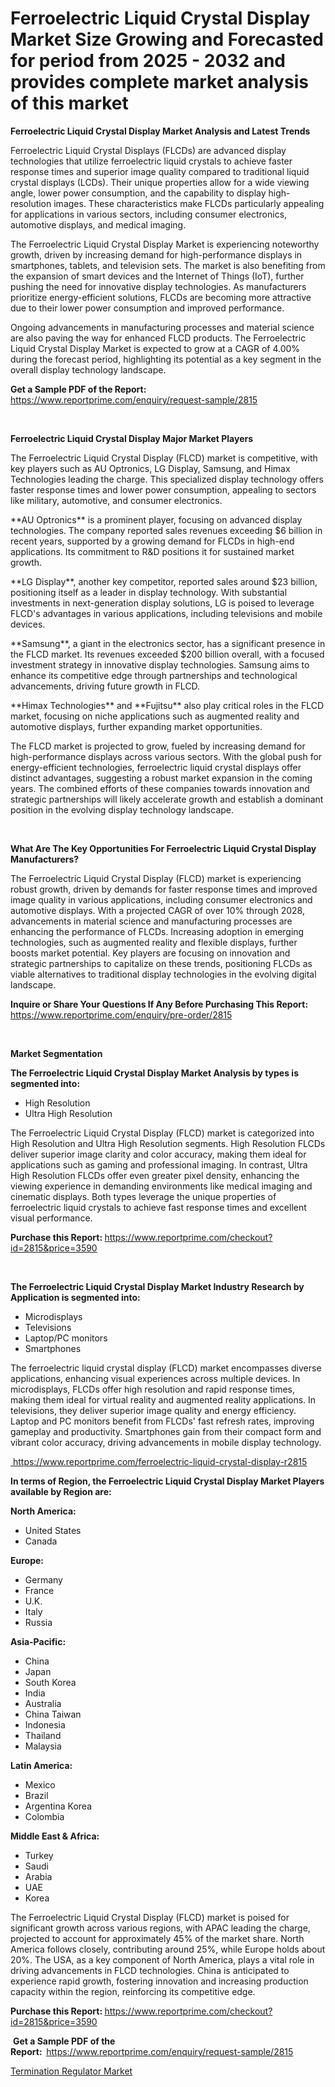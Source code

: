 <p><h1>Ferroelectric Liquid Crystal Display Market Size Growing and Forecasted for period from 2025 - 2032 and provides complete market analysis of this market</h1></p><p><strong>Ferroelectric Liquid Crystal Display Market Analysis and Latest Trends</strong></p>
<p><p>Ferroelectric Liquid Crystal Displays (FLCDs) are advanced display technologies that utilize ferroelectric liquid crystals to achieve faster response times and superior image quality compared to traditional liquid crystal displays (LCDs). Their unique properties allow for a wide viewing angle, lower power consumption, and the capability to display high-resolution images. These characteristics make FLCDs particularly appealing for applications in various sectors, including consumer electronics, automotive displays, and medical imaging.</p><p>The Ferroelectric Liquid Crystal Display Market is experiencing noteworthy growth, driven by increasing demand for high-performance displays in smartphones, tablets, and television sets. The market is also benefiting from the expansion of smart devices and the Internet of Things (IoT), further pushing the need for innovative display technologies. As manufacturers prioritize energy-efficient solutions, FLCDs are becoming more attractive due to their lower power consumption and improved performance.</p><p>Ongoing advancements in manufacturing processes and material science are also paving the way for enhanced FLCD products. The Ferroelectric Liquid Crystal Display Market is expected to grow at a CAGR of 4.00% during the forecast period, highlighting its potential as a key segment in the overall display technology landscape.</p></p>
<p><strong>Get a Sample PDF of the Report:&nbsp;</strong> <a href="https://www.reportprime.com/enquiry/request-sample/2815?utm_campaign=3193&utm_medium=2&utm_source=Github&utm_content=ia&utm_term=18032025&utm_id=ferroelectric-liquid-crystal-display">https://www.reportprime.com/enquiry/request-sample/2815</a></p>
<p>&nbsp;</p>
<p><strong>Ferroelectric Liquid Crystal Display Major Market Players</strong></p>
<p><p>The Ferroelectric Liquid Crystal Display (FLCD) market is competitive, with key players such as AU Optronics, LG Display, Samsung, and Himax Technologies leading the charge. This specialized display technology offers faster response times and lower power consumption, appealing to sectors like military, automotive, and consumer electronics.</p><p>**AU Optronics** is a prominent player, focusing on advanced display technologies. The company reported sales revenues exceeding $6 billion in recent years, supported by a growing demand for FLCDs in high-end applications. Its commitment to R&D positions it for sustained market growth.</p><p>**LG Display**, another key competitor, reported sales around $23 billion, positioning itself as a leader in display technology. With substantial investments in next-generation display solutions, LG is poised to leverage FLCD's advantages in various applications, including televisions and mobile devices.</p><p>**Samsung**, a giant in the electronics sector, has a significant presence in the FLCD market. Its revenues exceeded $200 billion overall, with a focused investment strategy in innovative display technologies. Samsung aims to enhance its competitive edge through partnerships and technological advancements, driving future growth in FLCD.</p><p>**Himax Technologies** and **Fujitsu** also play critical roles in the FLCD market, focusing on niche applications such as augmented reality and automotive displays, further expanding market opportunities.</p><p>The FLCD market is projected to grow, fueled by increasing demand for high-performance displays across various sectors. With the global push for energy-efficient technologies, ferroelectric liquid crystal displays offer distinct advantages, suggesting a robust market expansion in the coming years. The combined efforts of these companies towards innovation and strategic partnerships will likely accelerate growth and establish a dominant position in the evolving display technology landscape.</p></p>
<p>&nbsp;</p>
<p><strong>What Are The Key Opportunities For Ferroelectric Liquid Crystal Display Manufacturers?</strong></p>
<p><p>The Ferroelectric Liquid Crystal Display (FLCD) market is experiencing robust growth, driven by demands for faster response times and improved image quality in various applications, including consumer electronics and automotive displays. With a projected CAGR of over 10% through 2028, advancements in material science and manufacturing processes are enhancing the performance of FLCDs. Increasing adoption in emerging technologies, such as augmented reality and flexible displays, further boosts market potential. Key players are focusing on innovation and strategic partnerships to capitalize on these trends, positioning FLCDs as viable alternatives to traditional display technologies in the evolving digital landscape.</p></p>
<p><strong>Inquire or Share Your Questions If Any Before Purchasing This Report:</strong> <a href="https://www.reportprime.com/enquiry/pre-order/2815?utm_campaign=3193&utm_medium=2&utm_source=Github&utm_content=ia&utm_term=18032025&utm_id=ferroelectric-liquid-crystal-display">https://www.reportprime.com/enquiry/pre-order/2815</a></p>
<p>&nbsp;</p>
<p><strong>Market Segmentation</strong></p>
<p><strong>The Ferroelectric Liquid Crystal Display Market Analysis by types is segmented into:</strong></p>
<p><ul><li>High Resolution</li><li>Ultra High Resolution</li></ul></p>
<p><p>The Ferroelectric Liquid Crystal Display (FLCD) market is categorized into High Resolution and Ultra High Resolution segments. High Resolution FLCDs deliver superior image clarity and color accuracy, making them ideal for applications such as gaming and professional imaging. In contrast, Ultra High Resolution FLCDs offer even greater pixel density, enhancing the viewing experience in demanding environments like medical imaging and cinematic displays. Both types leverage the unique properties of ferroelectric liquid crystals to achieve fast response times and excellent visual performance.</p></p>
<p><strong>Purchase this Report:&nbsp;</strong><a href="https://www.reportprime.com/checkout?id=2815&price=3590&utm_campaign=3193&utm_medium=2&utm_source=Github&utm_content=ia&utm_term=18032025&utm_id=ferroelectric-liquid-crystal-display">https://www.reportprime.com/checkout?id=2815&price=3590</a></p>
<p>&nbsp;</p>
<p><strong>The Ferroelectric Liquid Crystal Display Market Industry Research by Application is segmented into:</strong></p>
<p><ul><li>Microdisplays</li><li>Televisions</li><li>Laptop/PC monitors</li><li>Smartphones</li></ul></p>
<p><p>The ferroelectric liquid crystal display (FLCD) market encompasses diverse applications, enhancing visual experiences across multiple devices. In microdisplays, FLCDs offer high resolution and rapid response times, making them ideal for virtual reality and augmented reality applications. In televisions, they deliver superior image quality and energy efficiency. Laptop and PC monitors benefit from FLCDs' fast refresh rates, improving gameplay and productivity. Smartphones gain from their compact form and vibrant color accuracy, driving advancements in mobile display technology.</p></p>
<p><a href="https://www.reportprime.com/ferroelectric-liquid-crystal-display-r2815?utm_campaign=3193&utm_medium=2&utm_source=Github&utm_content=ia&utm_term=18032025&utm_id=ferroelectric-liquid-crystal-display">&nbsp;https://www.reportprime.com/ferroelectric-liquid-crystal-display-r2815</a></p>
<p><strong>In terms of Region, the Ferroelectric Liquid Crystal Display Market Players available by Region are:</strong></p>
<p>
    <p> <strong> North America: </strong>
        <ul>
            <li>United States</li>
            <li>Canada</li>
        </ul>
        </p> 
    <p> <strong> Europe: </strong>
        <ul>
            <li>Germany</li>
            <li>France</li>
            <li>U.K.</li>
            <li>Italy</li>
            <li>Russia</li>
        </ul>
        </p> 
    <p> <strong> Asia-Pacific: </strong>
        <ul>
            <li>China</li>
            <li>Japan</li>
            <li>South Korea</li>
            <li>India</li>
            <li>Australia</li>
            <li>China Taiwan</li>
            <li>Indonesia</li>
            <li>Thailand</li>
            <li>Malaysia</li>
        </ul>
        </p> 
    <p> <strong> Latin America: </strong>
        <ul>
            <li>Mexico</li>
            <li>Brazil</li>
            <li>Argentina Korea</li>
            <li>Colombia</li>
        </ul>
        </p> 
    <p> <strong> Middle East & Africa: </strong>
        <ul>
            <li>Turkey</li>
            <li>Saudi</li>
            <li>Arabia</li>
            <li>UAE</li>
            <li>Korea</li>
        </ul>
    </p>
    </p>
<p><p>The Ferroelectric Liquid Crystal Display (FLCD) market is poised for significant growth across various regions, with APAC leading the charge, projected to account for approximately 45% of the market share. North America follows closely, contributing around 25%, while Europe holds about 20%. The USA, as a key component of North America, plays a vital role in driving advancements in FLCD technologies. China is anticipated to experience rapid growth, fostering innovation and increasing production capacity within the region, reinforcing its competitive edge.</p></p>
<p><strong>Purchase this Report: </strong><a href="https://www.reportprime.com/checkout?id=2815&price=3590&utm_campaign=3193&utm_medium=2&utm_source=Github&utm_content=ia&utm_term=18032025&utm_id=ferroelectric-liquid-crystal-display">https://www.reportprime.com/checkout?id=2815&price=3590</a></p>
<p>&nbsp;<strong>Get a Sample PDF of the Report:&nbsp;&nbsp;</strong><a href="https://www.reportprime.com/enquiry/request-sample/2815?utm_campaign=3193&utm_medium=2&utm_source=Github&utm_content=ia&utm_term=18032025&utm_id=ferroelectric-liquid-crystal-display">https://www.reportprime.com/enquiry/request-sample/2815</a></p>
<p><strong></strong></p>
<p><p><a href="https://github.com/mookiesville/Market-Research-Report-List-1/blob/main/termination-regulator-market.md?utm_campaign=3193&utm_medium=2&utm_source=Github&utm_content=ia&utm_term=18032025&utm_id=ferroelectric-liquid-crystal-display">Termination Regulator Market</a></p></p>